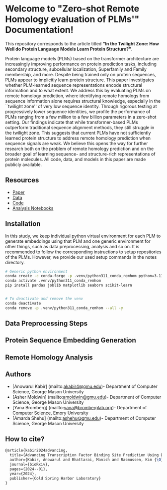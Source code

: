 # Welcome to "Zero-shot Remote Homology evaluation of PLMs'" Documentation!

This repository corresponds to the article titled **"In the Twilight Zone: How Well do Protein Language Models Learn Protein Structure?"**.

Protein language models (PLMs) based on the transformer architecture are increasingly improving performance on protein prediction tasks, including secondary structure, subcellular localization, Superfamily and Family membership, and more. Despite being trained only on protein sequences, PLMs appear to implicitly learn protein structure. This paper investigates whether PLM-learned sequence representations encode structural information and to what extent. We address this by evaluating PLMs on remote homology prediction, where identifying remote homologs from sequence information alone requires structural knowledge, especially in the ``twilight zone'' of very low sequence identity. Through rigorous testing at progressively lower sequence identities, we profile the performance of PLMs ranging from a few million to a few billion parameters in a zero-shot setting. Our findings indicate that while transformer-based PLMs outperform traditional sequence alignment methods, they still struggle in the twilight zone. This suggests that current PLMs have not sufficiently learned protein structure to address remote homology prediction when sequence signals are weak. We believe this opens the way for further research both on the problem of remote homology prediction and on the broader goal of learning sequence- and structure-rich representations of protein molecules. All code, data, and models in this paper are made publicly available.

## Resources

- [Paper](https://www.tbd)
- [Data](https://www.tbd)
- [Code](https://github.com/amoldwin/plm-zero-shot-remote-homology-evaluation)
- [Analysis Notebooks](https://github.com/lanl/EPBD-BERT/tree/main/analysis)

## Installation
In this study, we keep individual python virtual environment for each PLM to generate embeddings using that PLM and one generic environment for other things, such as data preprocessing, analysis and so on. It is recommended to follow the corresponding instructions to setup repositories of the PLMs. However, we provide our used setup commands in the notes directory.

```bash
# Generic python environment
conda create -c conda-forge -p .venv/python311_conda_remhom python=3.11 -y
conda activate .venv/python311_conda_remhom
pip install pandas joblib matplotlib seaborn scikit-learn


# To deactivate and remove the venv
conda deactivate
conda remove -p .venv/python311_conda_remhom --all -y
```

## Data Preprocessing Steps

## Protein Sequence Embedding Generation

## Remote Homology Analysis

## Authors

* [Anowarul Kabir] (mailto:akabir4@gmu.edu)- Department of Computer Science, George Mason University
* [Asher Moldwin] (mailto:amoldwin@gmu.edu)- Department of Computer Science, George Mason University
* [Yana Bromberg] (mailto:yana@bromberglab.org)- Department of Computer Science, Emory University
* [Amarda Shehu] (mailto:ashehu@gmu.edu)- Department of Computer Science, George Mason University

## How to cite?
```latex
@article{kabir2024advancing,
  title={Advancing Transcription Factor Binding Site Prediction Using DNA Breathing Dynamics and Sequence Transformers via Cross Attention},
  author={Kabir, Anowarul and Bhattarai, Manish and Rasmussen, Kim {\O} and Shehu, Amarda and Bishop, Alan R and Alexandrov, Boian and Usheva, Anny},
  journal={bioRxiv},
  pages={2024--01},
  year={2024},
  publisher={Cold Spring Harbor Laboratory}
}
```

<!-- # plm-zero-shot-remote-homology-evaluation
plm-zero-shot-remote-homology-evaluation


The SCOP dataset can be downloaded here: https://scop2.mrc-lmb.cam.ac.uk/download

SCOPe can be downloaded here: https://scop.berkeley.edu/astral/ver=2.08

ESM models are available here: https://github.com/facebookresearch/esm 

Prottrans models can be found here: https://github.com/agemagician/ProtTrans


Running our code on SCOPe database: 

(1) Download SCOPe data and choose models to evaluate.

(2) Generate embeddings from each model using the appropriate. embed_gen_<model_type>.py script.

(3) Run ipynb notebook preprocess_SCOPe_data.ipynb

(4) Run compute_ranking_metrics.py, making sure to set desired parameters for data_name, remote_homology_level, and model_name in the "main" method. -->

